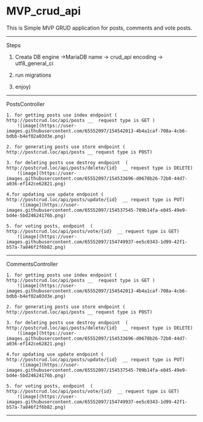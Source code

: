 # MVP_crud_api

This is Simple MVP GRUD application for posts, comments and vote posts.

--------------------------------------------------------------------------------------------------------------------------------
Steps

1. Creata DB 
    engine ->MariaDB
    name -> crud_api
    encoding -> utf8_general_ci	
    
2. run migrations

3. enjoy) 


----------------------------------------------------------------------------------------------------------------------------------
PostsController

    1. for getting posts use index endpoint ( http://postcrud.loc/api/posts __  request type is GET )
        ![image](https://user-images.githubusercontent.com/65552097/154542013-4b4a1caf-708a-4cb6-bdbb-b4ef02a03d3e.png)
    
    2. for generating posts use store endpoint ( http://postcrud.loc/api/posts __ request type is POST)
    
    3. for deleting posts use destroy endpoint  ( http://postcrud.loc/api/posts/delete/{id}  __ request type is DELETE)
        ![image](https://user-images.githubusercontent.com/65552097/154533696-d0670b26-72b0-44d7-a036-ef142ce62821.png)
        
    4.for updating use update endpoint ( http://postcrud.loc/api/posts/update/{id}  __ request type is PUT)
         ![image](https://user-images.githubusercontent.com/65552097/154537545-709b14fa-e045-49e9-bd4e-5bd24624176b.png)
         
    5. for voting posts, endpoint  ( http://postcrud.loc/api/posts/vote/{id}  __ request type is GET) 
        ![image](https://user-images.githubusercontent.com/65552097/154749937-ee5c0343-1d99-42f1-b57a-7a846f2f6b82.png)

---------------------------------------------------------------------------------------------------------------------------------
         
    
CommentsController

    1. for getting posts use index endpoint ( http://postcrud.loc/api/posts __  request type is GET )
        ![image](https://user-images.githubusercontent.com/65552097/154542013-4b4a1caf-708a-4cb6-bdbb-b4ef02a03d3e.png)
    
    2. for generating posts use store endpoint ( http://postcrud.loc/api/posts __ request type is POST)
    
    3. for deleting posts use destroy endpoint  ( http://postcrud.loc/api/posts/delete/{id}  __ request type is DELETE)
        ![image](https://user-images.githubusercontent.com/65552097/154533696-d0670b26-72b0-44d7-a036-ef142ce62821.png)
        
    4.for updating use update endpoint ( http://postcrud.loc/api/posts/update/{id}  __ request type is PUT)
         ![image](https://user-images.githubusercontent.com/65552097/154537545-709b14fa-e045-49e9-bd4e-5bd24624176b.png)
         
    5. for voting posts, endpoint  ( http://postcrud.loc/api/posts/vote/{id}  __ request type is GET) 
        ![image](https://user-images.githubusercontent.com/65552097/154749937-ee5c0343-1d99-42f1-b57a-7a846f2f6b82.png)

---------------------------------------------------------------------------------------------------------------------------------

